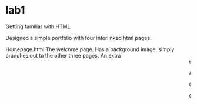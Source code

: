 # lab1
Getting familiar with HTML

Designed a simple portfolio with four interlinked html pages. 

Homepage.html
The welcome page. Has a background image, simply branches out to the other three pages.
An extra <marquee> tag for scrolling text.

Aboutme.html
Contains brief resume. <table> tag used to display subjects studied.

G.html
<img> tag used to put up a picture.

Contactme.html
Contact info, link to LinkedIn profile using anchor tag.
